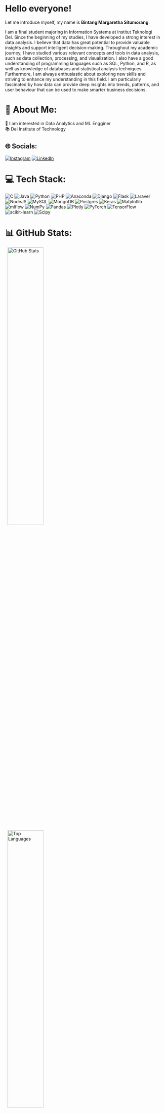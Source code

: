 # Hello everyone!
Let me introduce myself, my name is **Bintang Margaretha Situmorang**.

I am a final student majoring in Information Systems at Institut Teknologi Del. Since the beginning of my studies, I have developed a strong interest in data analysis. I believe that data has great potential to provide valuable insights and support intelligent decision-making.
Throughout my academic journey, I have studied various relevant concepts and tools in data analysis, such as data collection, processing, and visualization. I also have a good understanding of programming languages such as SQL, Python, and R, as well as knowledge of databases and statistical analysis techniques.
Furthermore, I am always enthusiastic about exploring new skills and striving to enhance my understanding in this field. I am particularly fascinated by how data can provide deep insights into trends, patterns, and user behaviour that can be used to make smarter business decisions.


# 💫 About Me:
👧 I am interested in Data Analytics and ML Engginer<br>📚 Del Institute of Technology


## 🌐 Socials:
[![Instagram](https://img.shields.io/badge/Instagram-%23E4405F.svg?logo=Instagram&logoColor=white)](https://instagram.com/bintangmargaretha_) [![LinkedIn](https://img.shields.io/badge/LinkedIn-%230077B5.svg?logo=linkedin&logoColor=white)](https://linkedin.com/in/bintangmargaretha) 

# 💻 Tech Stack:
![C](https://img.shields.io/badge/c-%2300599C.svg?style=flat&logo=c&logoColor=white) ![Java](https://img.shields.io/badge/java-%23ED8B00.svg?style=flat&logo=openjdk&logoColor=white) ![Python](https://img.shields.io/badge/python-3670A0?style=flat&logo=python&logoColor=ffdd54) ![PHP](https://img.shields.io/badge/php-%23777BB4.svg?style=flat&logo=php&logoColor=white) ![Anaconda](https://img.shields.io/badge/Anaconda-%2344A833.svg?style=flat&logo=anaconda&logoColor=white) ![Django](https://img.shields.io/badge/django-%23092E20.svg?style=flat&logo=django&logoColor=white) ![Flask](https://img.shields.io/badge/flask-%23000.svg?style=flat&logo=flask&logoColor=white) ![Laravel](https://img.shields.io/badge/laravel-%23FF2D20.svg?style=flat&logo=laravel&logoColor=white) ![NodeJS](https://img.shields.io/badge/node.js-6DA55F?style=flat&logo=node.js&logoColor=white) ![MySQL](https://img.shields.io/badge/mysql-4479A1.svg?style=flat&logo=mysql&logoColor=white) ![MongoDB](https://img.shields.io/badge/MongoDB-%234ea94b.svg?style=flat&logo=mongodb&logoColor=white) ![Postgres](https://img.shields.io/badge/postgres-%23316192.svg?style=flat&logo=postgresql&logoColor=white) ![Keras](https://img.shields.io/badge/Keras-%23D00000.svg?style=flat&logo=Keras&logoColor=white) ![Matplotlib](https://img.shields.io/badge/Matplotlib-%23ffffff.svg?style=flat&logo=Matplotlib&logoColor=black) ![mlflow](https://img.shields.io/badge/mlflow-%23d9ead3.svg?style=flat&logo=numpy&logoColor=blue) ![NumPy](https://img.shields.io/badge/numpy-%23013243.svg?style=flat&logo=numpy&logoColor=white) ![Pandas](https://img.shields.io/badge/pandas-%23150458.svg?style=flat&logo=pandas&logoColor=white) ![Plotly](https://img.shields.io/badge/Plotly-%233F4F75.svg?style=flat&logo=plotly&logoColor=white) ![PyTorch](https://img.shields.io/badge/PyTorch-%23EE4C2C.svg?style=flat&logo=PyTorch&logoColor=white) ![TensorFlow](https://img.shields.io/badge/TensorFlow-%23FF6F00.svg?style=flat&logo=TensorFlow&logoColor=white) ![scikit-learn](https://img.shields.io/badge/scikit--learn-%23F7931E.svg?style=flat&logo=scikit-learn&logoColor=white) ![Scipy](https://img.shields.io/badge/SciPy-%230C55A5.svg?style=flat&logo=scipy&logoColor=%white)
# 📊 GitHub Stats:
<p>&nbsp;
  <img align="center" src="https://github-readme-stats.vercel.app/api?username=bintangmargarethasitumorang&theme=blue_navy&hide_border=false&include_all_commits=true&count_private=false" alt="GitHub Stats" width="48%" />
</p>
<p>&nbsp;
  <img align="center" src="https://github-readme-stats.vercel.app/api/top-langs/?username=bintangmargarethasitumorang&theme=blue_navy&hide_border=false&include_all_commits=true&count_private=false&layout=compact" alt="Top Languages" width="48%" />
</p>



---
[![](https://visitcount.itsvg.in/api?id=bintangmargarethasitumorang&icon=0&color=0)](https://visitcount.itsvg.in)

<!-- Proudly created with GPRM ( https://gprm.itsvg.in ) -->
